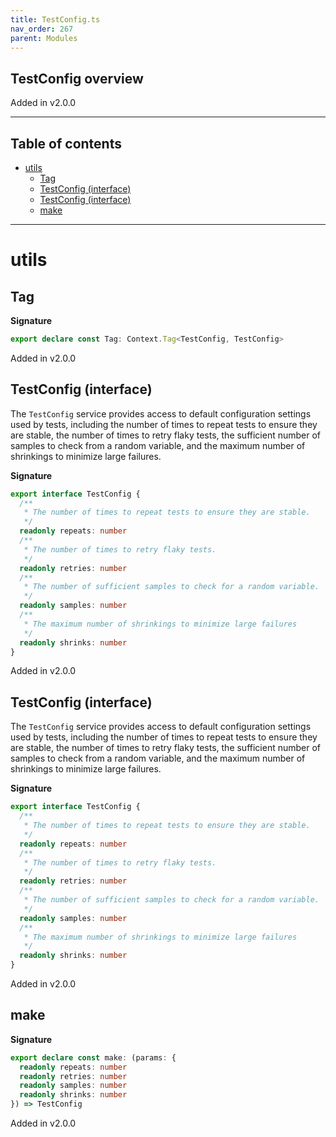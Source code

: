 ```yaml
---
title: TestConfig.ts
nav_order: 267
parent: Modules
---
```


## TestConfig overview

Added in v2.0.0

---

<h2 class="text-delta">Table of contents</h2>

- [utils](#utils)
  - [Tag](#tag)
  - [TestConfig (interface)](#testconfig-interface)
  - [TestConfig (interface)](#testconfig-interface-1)
  - [make](#make)

---

# utils

## Tag

**Signature**

```ts
export declare const Tag: Context.Tag<TestConfig, TestConfig>
```

Added in v2.0.0

## TestConfig (interface)

The `TestConfig` service provides access to default configuration settings
used by tests, including the number of times to repeat tests to ensure
they are stable, the number of times to retry flaky tests, the sufficient
number of samples to check from a random variable, and the maximum number of
shrinkings to minimize large failures.

**Signature**

```ts
export interface TestConfig {
  /**
   * The number of times to repeat tests to ensure they are stable.
   */
  readonly repeats: number
  /**
   * The number of times to retry flaky tests.
   */
  readonly retries: number
  /**
   * The number of sufficient samples to check for a random variable.
   */
  readonly samples: number
  /**
   * The maximum number of shrinkings to minimize large failures
   */
  readonly shrinks: number
}
```

Added in v2.0.0

## TestConfig (interface)

The `TestConfig` service provides access to default configuration settings
used by tests, including the number of times to repeat tests to ensure
they are stable, the number of times to retry flaky tests, the sufficient
number of samples to check from a random variable, and the maximum number of
shrinkings to minimize large failures.

**Signature**

```ts
export interface TestConfig {
  /**
   * The number of times to repeat tests to ensure they are stable.
   */
  readonly repeats: number
  /**
   * The number of times to retry flaky tests.
   */
  readonly retries: number
  /**
   * The number of sufficient samples to check for a random variable.
   */
  readonly samples: number
  /**
   * The maximum number of shrinkings to minimize large failures
   */
  readonly shrinks: number
}
```

Added in v2.0.0

## make

**Signature**

```ts
export declare const make: (params: {
  readonly repeats: number
  readonly retries: number
  readonly samples: number
  readonly shrinks: number
}) => TestConfig
```

Added in v2.0.0
